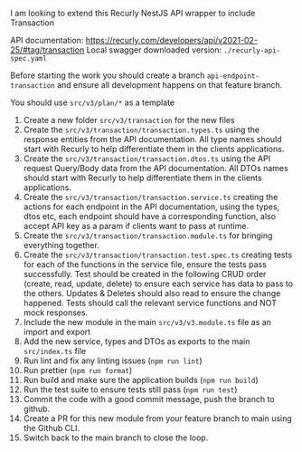 I am looking to extend this Recurly NestJS API wrapper to include Transaction

API documentation: https://recurly.com/developers/api/v2021-02-25/#tag/transaction 
Local swagger downloaded version: `./recurly-api-spec.yaml`

Before starting the work you should create a branch `api-endpoint-transaction` and ensure all development happens on that feature branch.

You should use `src/v3/plan/*` as a template

1. Create a new folder `src/v3/transaction` for the new files
2. Create the `src/v3/transaction/transaction.types.ts` using the response entities from the API documentation. All type names should start with Recurly to help differentiate them in the clients applications. 
3. Create the `src/v3/transaction/transaction.dtos.ts` using the API request Query/Body data from the API documentation. All DTOs names should start with Recurly to help differentiate them in the clients applications. 
4. Create the `src/v3/transaction/transaction.service.ts` creating the actions for each endpoint in the API documentation, using the types, dtos etc, each endpoint should have a corresponding function, also accept API key as a param if clients want to pass at runtime. 
5. Create the `src/v3/transaction/transaction.module.ts` for bringing everything together.
6. Create the `src/v3/transaction/transaction.test.spec.ts` creating tests for each of the functions in the service file, ensure the tests pass successfully. Test should be created in the following CRUD order (create, read, update, delete) to ensure each service has data to pass to the others. Updates & Deletes should also read to ensure the change happened. Tests should call the relevant service functions and NOT mock responses. 
7. Include the new module in the main `src/v3/v3.module.ts` file as an import and export
8. Add the new service, types and DTOs as exports to the main `src/index.ts` file
9. Run lint and fix any linting issues (`npm run lint`)
10. Run prettier (`npm run format`)
11. Run build and make sure the application builds (`npm run build`)
12. Run the test suite to ensure tests still pass (`npm run test`)
13. Commit the code with a good commit message, push the branch to github.
14. Create a PR for this new module from your feature branch to main using the Github CLI.
15. Switch back to the main branch to close the loop.